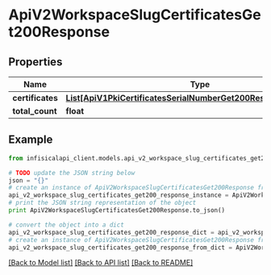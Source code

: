 # ApiV2WorkspaceSlugCertificatesGet200Response


## Properties
Name | Type | Description | Notes
------------ | ------------- | ------------- | -------------
**certificates** | [**List[ApiV1PkiCertificatesSerialNumberGet200ResponseCertificate]**](ApiV1PkiCertificatesSerialNumberGet200ResponseCertificate.md) |  | 
**total_count** | **float** |  | 

## Example

```python
from infisicalapi_client.models.api_v2_workspace_slug_certificates_get200_response import ApiV2WorkspaceSlugCertificatesGet200Response

# TODO update the JSON string below
json = "{}"
# create an instance of ApiV2WorkspaceSlugCertificatesGet200Response from a JSON string
api_v2_workspace_slug_certificates_get200_response_instance = ApiV2WorkspaceSlugCertificatesGet200Response.from_json(json)
# print the JSON string representation of the object
print ApiV2WorkspaceSlugCertificatesGet200Response.to_json()

# convert the object into a dict
api_v2_workspace_slug_certificates_get200_response_dict = api_v2_workspace_slug_certificates_get200_response_instance.to_dict()
# create an instance of ApiV2WorkspaceSlugCertificatesGet200Response from a dict
api_v2_workspace_slug_certificates_get200_response_from_dict = ApiV2WorkspaceSlugCertificatesGet200Response.from_dict(api_v2_workspace_slug_certificates_get200_response_dict)
```
[[Back to Model list]](../README.md#documentation-for-models) [[Back to API list]](../README.md#documentation-for-api-endpoints) [[Back to README]](../README.md)


